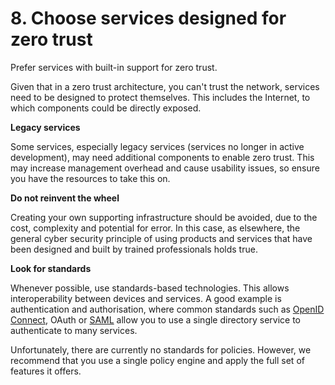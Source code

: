 # 8. Choose services designed for zero trust

Prefer services with built-in support for zero trust.

Given that in a zero trust architecture, you can't trust the network, services need to be designed to protect themselves. This includes the Internet, to which components could be directly exposed.

**Legacy services**

Some services, especially legacy services (services no longer in active development), may need additional components to enable zero trust. This may increase management overhead and cause usability issues, so ensure you have the resources to take this on.

**Do not reinvent the wheel**

Creating your own supporting infrastructure should be avoided, due to the cost, complexity and potential for error. In this case, as elsewhere, the general cyber security principle of using products and services that have been designed and built by trained professionals holds true.

**Look for standards**

Whenever possible, use standards-based technologies. This allows interoperability between devices and services. A good example is authentication and authorisation, where common standards such as [OpenID Connect](https://openid.net/connect/), OAuth or [SAML](https://wiki.oasis-open.org/security/FrontPage) allow you to use a single directory service to authenticate to many services.

Unfortunately, there are currently no standards for policies. However, we recommend that you use a single policy engine and apply the full set of features it offers.
